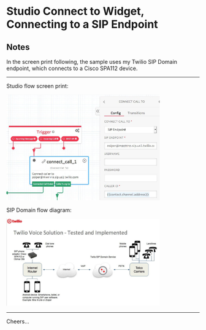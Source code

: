 # Studio Connect to Widget, Connecting to a SIP Endpoint

## Notes

In the screen print following, the sample uses my Twilio SIP Domain endpoint, which connects to a Cisco SPA112 device.

--------------------------------------------------------------------------------
Studio flow screen print:

<img src="Studio-ConnectToSip.jpg" width="400"/>

SIP Domain flow diagram:

<img src="../../diagrams/SIP-Domain-Diagram.jpg" width="400"/>

--------------------------------------------------------------------------------

Cheers...
